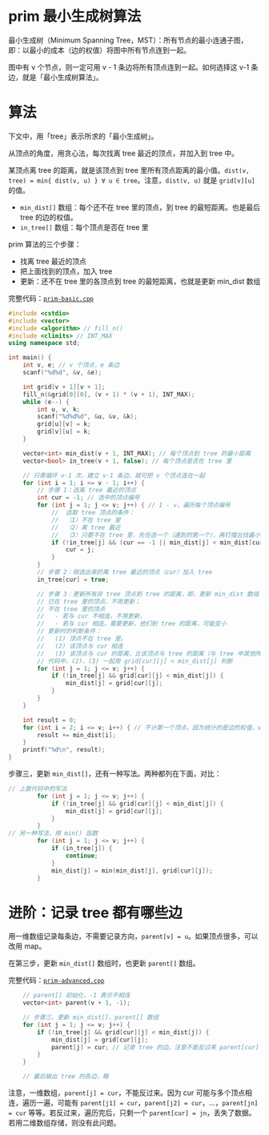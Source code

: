 # prim 最小生成树算法

最小生成树（Minimum Spanning Tree，MST）：所有节点的最小连通子图，即：以最小的成本（边的权值）将图中所有节点连到一起。

图中有 v 个节点，则一定可用 v - 1 条边将所有顶点连到一起。如何选择这 v-1 条边，就是「最小生成树算法」。

# 算法

下文中，用「tree」表示所求的「最小生成树」。

从顶点的角度，用贪心法，每次找离 tree 最近的顶点，并加入到 tree 中。

某顶点离 tree 的距离，就是该顶点到 tree 里所有顶点距离的最小值。`dist(v, tree) = min{ dist(v, u) } ∀ u ∈ tree`。注意，`dist(v, u)` 就是 `grid[v][u]` 的值。

- `min_dist[]` 数组：每个还不在 tree 里的顶点，到 tree 的最短距离。也是最后 tree 的边的权值。
- `in_tree[]` 数组：每个顶点是否在 tree 里

prim 算法的三个步骤：
- 找离 tree 最近的顶点
- 把上面找到的顶点，加入 tree
- 更新：还不在 tree 里的各顶点到 tree 的最短距离，也就是更新 min_dist 数组

完整代码：[`prim-basic.cpp`](code/prim-basic.cpp)

```cpp
#include <cstdio>
#include <vector>
#include <algorithm> // fill_n()
#include <climits> // INT_MAX
using namespace std;

int main() {
    int v, e; // v 个顶点，e 条边
    scanf("%d%d", &v, &e);

    int grid[v + 1][v + 1];
    fill_n(&grid[0][0], (v + 1) * (v + 1), INT_MAX);
    while (e--) {
        int u, v, k;
        scanf("%d%d%d", &u, &v, &k);
        grid[u][v] = k;
        grid[v][u] = k;
    }

    vector<int> min_dist(v + 1, INT_MAX); // 每个顶点到 tree 的最小距离
    vector<bool> in_tree(v + 1, false); // 每个顶点是否在 tree 里

    // 只需循环 v-1 次，建立 v-1 条边，就可把 v 个顶点连在一起
    for (int i = 1; i <= v - 1; i++) {
        // 步骤 1：选离 tree 最近的顶点
        int cur = -1; // 选中的顶点编号
        for (int j = 1; j <= v; j++) { // 1 - v，遍历每个顶点编号
            //  选取 tree 顶点的条件：
            //  （1）不在 tree 里
            //  （2）离 tree 最近
            //  （3）只要不在 tree 里，先任选一个（遇到的第一个），再打擂台找最小的
            if (!in_tree[j] && (cur == -1 || min_dist[j] < min_dist[cur])) {
                cur = j;
            }
        }
        // 步骤 2：刚选出来的离 tree 最近的顶点（cur）加入 tree
        in_tree[cur] = true;

        // 步骤 3：更新所有非 tree 顶点到 tree 的距离，即，更新 min_dist 数组
        // 已在 tree 里的顶点，不用更新；
        // 不在 tree 里的顶点
        //   - 若与 cur 不相连，不用更新，
        //   - 若与 cur 相连，需要更新，他们到 tree 的距离，可能变小
        // 更新时的判断条件：
        //   (1) 顶点不在 tree 里。
        //   (2) 该顶点与 cur 相连
        //   (3) 该顶点与 cur 的距离，比该顶点与 tree 的距离（与 tree 中其他所有顶点的距离），更小
        // 代码中，(2)、(3) 一起用 grid[cur][j] < min_dist[j] 判断
        for (int j = 1; j <= v; j++) {
            if (!in_tree[j] && grid[cur][j] < min_dist[j]) {
                min_dist[j] = grid[cur][j];
            }
        }
    }

    int result = 0;
    for (int i = 2; i <= v; i++) { // 不计第一个顶点，因为统计的是边的权值，v个顶点有 v-1条边
        result += min_dist[i];
    }
    printf("%d\n", result);
}
```

步骤三，更新 `min_dist[]`，还有一种写法。两种都列在下面，对比：

```cpp
// 上面代码中的写法
        for (int j = 1; j <= v; j++) {
            if (!in_tree[j] && grid[cur][j] < min_dist[j]) {
                min_dist[j] = grid[cur][j];
            }
        }
// 另一种写法，用 min() 函数
        for (int j = 1; j <= v; j++) {
            if (in_tree[j]) {
                continue;
            }
            min_dist[j] = min(min_dist[j], grid[cur][j]);
        }
```

# 进阶：记录 tree 都有哪些边

用一维数组记录每条边，不需要记录方向，`parent[v] = u`。如果顶点很多，可以改用 map。

在第三步，更新 `min_dist[]` 数组时，也更新 `parent[]` 数组。

完整代码：[`prim-advanced.cpp`](code/prim-advanced.cpp)

```cpp
    // parent[] 初始化，-1 表示不相连
    vector<int> parent(v + 1, -1);

    // 步骤三，更新 min_dist[]、parent[] 数组
    for (int j = 1; j <= v; j++) {
        if (!in_tree[j] && grid[cur][j] < min_dist[j]) {
            min_dist[j] = grid[cur][j];
            parent[j] = cur; // 记录 tree 的边。注意不能反过来 parent[cur] = j
        }
    }

    // 最后输出 tree 的各边，略
```

注意，一维数组，`parent[j] = cur`，不能反过来。因为 cur 可能与多个顶点相连，遍历一遍，可能有 `parent[j1] = cur`，`parent[j2] = cur`，...，`parent[jn] = cur` 等等。若反过来，遍历完后，只剩一个 `parent[cur] = jn`，丢失了数据。若用二维数组存储，则没有此问题。
